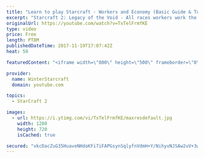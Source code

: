 ```yaml
---
title: "Learn to play Starcraft - Workers and Economy (Basic Guide & Tutorial)"
excerpt: "Starcraft 2: Legacy of the Void - All races workers work the same (mule notwithstanding!)  Wiki on mining: http://wiki.teamliquid.net/starcraft2/Mining_Minerals"
originalUrl: https://youtube.com/watch?v=TxTelFrmfKE
type: video
price: Free
length: PT8M
publishedDateTime: 2017-11-19T17:07:42Z
heat: 50

featuredContent: "<iframe width=\"800\" height=\"500\" frameborder=\"0\" src=\"https://www.youtube.com/embed/TxTelFrmfKE\" allow=\"accelerometer; autoplay; encrypted-media; gyroscope; picture-in-picture\" allowfullscreen></iframe>"

provider:
  name: WinterStarcraft
  domain: youtube.com

topics:
  - StarCraft 2

images:
  - url: https://i.ytimg.com/vi/TxTelFrmfKE/maxresdefault.jpg
    width: 1280
    height: 720
    isCached: true

secured: "vkcDacZuG35HuaveNHdoKFi7iFAPGsynSqlyfnVdmH+Y/NihyvNJSAw2uV+3wc7jotw4eHGPp8qMBPC6NsQQx6bL5tn2rrsV8zKIqvk/peKlrS/IufYt+YZL8cDolNb7wMR+LDWt3EAcaVJDIWD2Tk+x5TA4CAnPSXrFHKL8hU+217h/9nAn2LtQXTuxYBq/IjNv732THP3PmWpfJE/fgPhXMN18hs5md4Z15o3z6solzYagkeAlTRXOC2WX1dtp5xZ076nTZrE1D2xKJSGTSHHpe6rxuyQNKFk17tmqUD0O8iNTfMb5pwuMZfGSwDuZ9ZKtk6S3Lq8+j+5ch6P9r8a9hpNVuA+ULJIW1+NdYE2hqFKHh/SO5KbwyE0a8+kQG5nONdFrChwaImTf8NEc7SbocgFV/ckp9ZUamuAeyHQ=;xTFUnmb1rf34VngCBaZV6A=="
---
```


